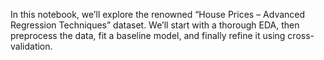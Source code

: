 In this notebook, we’ll explore the renowned “House Prices – Advanced Regression Techniques” dataset. We’ll start with a thorough EDA, then preprocess the data, fit a baseline model, and finally refine it using cross-validation.
